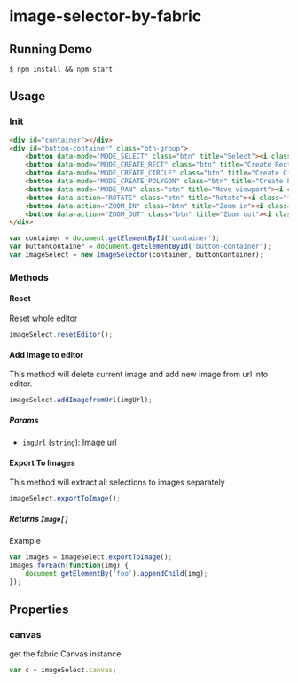 # image-selector-by-fabric
## Running Demo
`$ npm install && npm start`
## Usage
### Init
```html
<div id="container"></div>
<div id="button-container" class="btn-group">
    <button data-mode="MODE_SELECT" class="btn" title="Select"><i class="fa fa-hand-pointer-o"></i></button>
    <button data-mode="MODE_CREATE_RECT" class="btn" title="Create Rect Selection"><i class="fa fa-square-o"></i></button>
    <button data-mode="MODE_CREATE_CIRCLE" class="btn" title="Create Circle Selection"><i class="fa fa-circle-o"></i></button>
    <button data-mode="MODE_CREATE_POLYGON" class="btn" title="Create Polygon Selection"><i class="fa fa-star-o"></i></button>
    <button data-mode="MODE_PAN" class="btn" title="Move viewport"><i class="fa fa-arrows"></i></button>
    <button data-action="ROTATE" class="btn" title="Rotate"><i class="fa fa-rotate-left"></i></button>
    <button data-action="ZOOM_IN" class="btn" title="Zoom in"><i class="fa fa-search-plus"></i></button>
    <button data-action="ZOOM_OUT" class="btn" title="Zoom out"><i class="fa fa-search-minus"></i></button>
</div>
```

```javascript
var container = document.getElementById('container');
var buttonContainer = document.getElementById('button-container');
var imageSelect = new ImageSelector(container, buttonContainer);
```
### Methods
#### Reset
Reset whole editor
```javascript
imageSelect.resetEditor();
```
#### Add Image to editor
This method will delete current image and add new image from url into editor.
```javascript
imageSelect.addImagefromUrl(imgUrl);
```
##### Params
- `imgUrl` (`string`): Image url

#### Export To Images
This method will extract all selections to images separately
```javascript
imageSelect.exportToImage();
```
##### Returns `Image[]`
Example
```javascript
var images = imageSelect.exportToImage();
images.forEach(function(img) {
    document.getElementBy('foo').appendChild(img);
});
```

## Properties
### canvas
get the fabric Canvas instance
```javascript
var c = imageSelect.canvas;
```